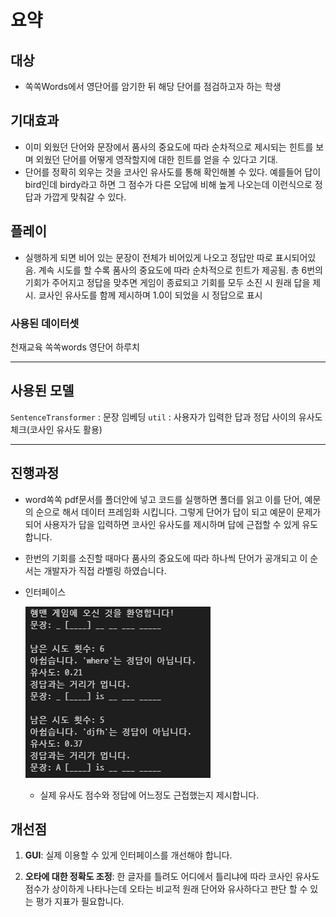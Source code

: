 # 요약

## 대상

- 쏙쏙Words에서 영단어를 암기한 뒤 해당 단어를 점검하고자 하는 학생

## 기대효과

- 이미 외웠던 단어와 문장에서 품사의 중요도에 따라 순차적으로 제시되는 힌트를 보며 외웠던 단어를 어떻게 영작할지에 대한 힌트를 얻을 수 있다고 기대.
- 단어를 정확히 외우는 것을 코사인 유사도를 통해 확인해볼 수 있다. 예를들어 답이 bird인데 birdy라고 하면 그 점수가 다른 오답에 비해 높게 나오는데 이런식으로 정답과 가깝게 맞춰갈 수 있다.

## 플레이

- 실행하게 되면 비어 있는 문장이 전체가 비어있게 나오고 정답만 따로 표시되어있음. 계속 시도를 할 수록 품사의 중요도에 따라 순차적으로 힌트가 제공됨. 총 6번의 기회가 주어지고 정답을 맞추면 게임이 종료되고 기회를 모두 소진 시 원래 답을 제시. 쿄사인 유사도를 함께 제시하며 1.0이 되었을 시 정답으로 표시

### 사용된 데이터셋

천재교육 쏙쏙words 영단어 하루치

---

## 사용된 모델

`SentenceTransformer` : 문장 임베딩
`util` : 사용자가 입력한 답과 정답 사이의 유사도 체크(코사인 유사도 활용)

---

## 진행과정

- word쏙쏙 pdf문서를 폴더안에 넣고 코드를 실행하면 폴더를 읽고 이를 단어, 예문의 순으로 해서 데이터 프레임화 시킵니다. 그렇게 단어가 답이 되고 예문이 문제가 되어 사용자가 답을 입력하면 코사인 유사도를 제시하며 답에 근접할 수 있게 유도합니다.
- 한번의 기회를 소진할 때마다 품사의 중요도에 따라 하나씩 단어가 공개되고 이 순서는 개발자가 직접 라벨링 하였습니다.

- 인터페이스

  ![alt text](image.png)

  - 실제 유사도 점수와 정답에 어느정도 근접했는지 제시합니다.

## 개선점

1. **GUI**:
   실제 이용할 수 있게 인터페이스를 개선해야 합니다.

2. **오타에 대한 정확도 조정**:
   한 글자를 틀려도 어디에서 틀리냐에 따라 코사인 유사도 점수가 상이하게 나타나는데 오타는 비교적 원래 단어와 유사하다고 판단 할 수 있는 평가 지표가 필요합니다.
